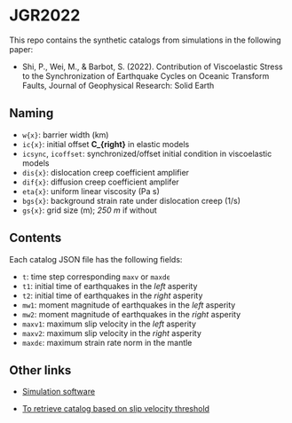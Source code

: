 # JGR2022

This repo contains the synthetic catalogs from simulations in the following paper:

- Shi, P., Wei, M., & Barbot, S. (2022). Contribution of Viscoelastic Stress to the Synchronization of Earthquake Cycles on Oceanic Transform Faults, Journal of Geophysical Research: Solid Earth


## Naming

- `w{x}`: barrier width (km)
- `ic{x}`: initial offset **C_{right}** in elastic models
- `icsync`, `icoffset`: synchronized/offset initial condition in viscoelastic models
- `dis{x}`: dislocation creep coefficient amplifier
- `dif{x}`: diffusion creep coefficient amplifer
- `eta{x}`: uniform linear viscosity (Pa s)
- `bgs{x}`: background strain rate under dislocation creep (1/s)
- `gs{x}`: grid size (m); *250 m* if without


## Contents

Each catalog JSON file has the following fields:

- `t`: time step corresponding `maxv` or `maxdϵ`
- `t1`: initial time of earthquakes in the *left* asperity
- `t2`: initial time of earthquakes in the *right* asperity
- `mw1`: moment magnitude of earthquakes in the *left* asperity
- `mw2`: moment magnitude of earthquakes in the *right* asperity
- `maxv1`: maximum slip velocity in the *left* asperity
- `maxv2`: maximum slip velocity in the *right* asperity
- `maxdϵ`: maximum strain rate norm in the mantle


## Other links

- [Simulation software](https://github.com/shipengcheng1230/Oetqf.jl)

- [To retrieve catalog based on slip velocity threshold](https://github.com/shipengcheng1230/Quaycle-Elastic.jl/blob/master/JGR2020/scripts/scanfunc.jl)